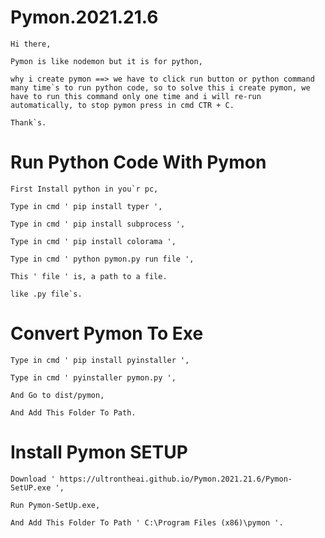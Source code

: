 # Pymon.2021.21.6
    Hi there,

    Pymon is like nodemon but it is for python, 

    why i create pymon ==> we have to click run button or python command many time`s to run python code, so to solve this i create pymon, we have to run this command only one time and i will re-run automatically, to stop pymon press in cmd CTR + C.

    Thank`s.
  
# Run Python Code With Pymon
    
    First Install python in you`r pc, 
    
    Type in cmd ' pip install typer ',
    
    Type in cmd ' pip install subprocess ',
    
    Type in cmd ' pip install colorama ',
    
    Type in cmd ' python pymon.py run file ',
    
    This ' file ' is, a path to a file.
    
    like .py file`s.
    
# Convert Pymon To Exe

    Type in cmd ' pip install pyinstaller ',
    
    Type in cmd ' pyinstaller pymon.py ',
    
    And Go to dist/pymon,
    
    And Add This Folder To Path.

# Install Pymon SETUP

    Download ' https://ultrontheai.github.io/Pymon.2021.21.6/Pymon-SetUP.exe ',
    
    Run Pymon-SetUp.exe,
    
    And Add This Folder To Path ' C:\Program Files (x86)\pymon '.
